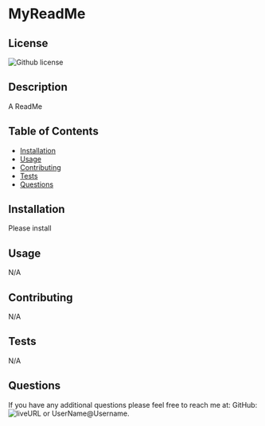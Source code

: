 

# MyReadMe

## License

![Github license](https://img.shields.io/badge/license-MIT-pink.svg)


## Description

A ReadMe

## Table of Contents

- [Installation](#installation)
- [Usage](#usage)
- [Contributing](#contributing)
- [Tests](#tests)
- [Questions](#questions)

## Installation

Please install

## Usage

N/A

## Contributing

N/A

## Tests

N/A

## Questions

If you have any additional questions please feel free to reach me at:
GitHub: ![liveURL](https://github.com/UserName) or UserName@Username. 

